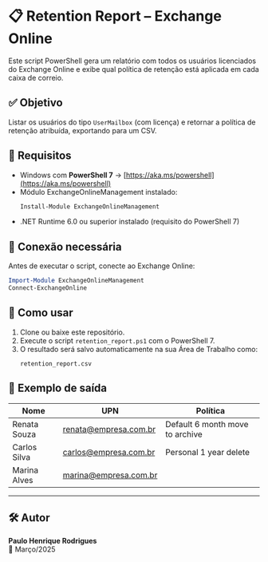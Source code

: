 # 📋 Retention Report – Exchange Online

Este script PowerShell gera um relatório com todos os usuários licenciados do Exchange Online e exibe qual política de retenção está aplicada em cada caixa de correio.

## ✅ Objetivo
Listar os usuários do tipo `UserMailbox` (com licença) e retornar a política de retenção atribuída, exportando para um CSV.

## 📎 Requisitos

- Windows com **PowerShell 7** → [https://aka.ms/powershell](https://aka.ms/powershell)
- Módulo ExchangeOnlineManagement instalado:
  ```powershell
  Install-Module ExchangeOnlineManagement
  ```
- .NET Runtime 6.0 ou superior instalado (requisito do PowerShell 7)

## 🔐 Conexão necessária
Antes de executar o script, conecte ao Exchange Online:
```powershell
Import-Module ExchangeOnlineManagement
Connect-ExchangeOnline
```

## 🚀 Como usar

1. Clone ou baixe este repositório.
2. Execute o script `retention_report.ps1` com o PowerShell 7.
3. O resultado será salvo automaticamente na sua Área de Trabalho como:
   ```
   retention_report.csv
   ```

## 📄 Exemplo de saída
| Nome          | UPN                    | Política                         |
|---------------|------------------------|----------------------------------|
| Renata Souza  | renata@empresa.com.br  | Default 6 month move to archive |
| Carlos Silva  | carlos@empresa.com.br  | Personal 1 year delete           |
| Marina Alves  | marina@empresa.com.br  |                                  |

---

## 🛠️ Autor

**Paulo Henrique Rodrigues**  
📅 Março/2025

